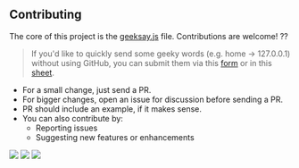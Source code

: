 ## Contributing

The core of this project is the [geeksay.js](https://github.com/swapagarwal/geeksay/blob/master/geeksay.js) file. Contributions are welcome! ??

> If you'd like to quickly send some geeky words (e.g. home -> 127.0.0.1) without using GitHub, you can submit them via this [form](https://goo.gl/forms/LcJkSgghhm68Ajvc2) or in this [sheet](https://docs.google.com/spreadsheets/d/166ExyRTa6PmtRfONKsaICiaUDTLgATCVQ0K5fMtJuW8/edit?usp=sharing).

- For a small change, just send a PR.
- For bigger changes, open an issue for discussion before sending a PR.
- PR should include an example, if it makes sense.
- You can also contribute by:
  - Reporting issues
  - Suggesting new features or enhancements

![](save.jpg)
![](home.jpg)
![](break.jpg)